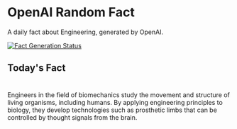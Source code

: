 
# OpenAI Random Fact
A daily fact about Engineering, generated by OpenAI.

[![Fact Generation Status](https://github.com/MarioVidoni/openai-daily-fact/actions/workflows/main.yml/badge.svg)](https://github.com/MarioVidoni/openai-daily-fact/actions/workflows/main.yml)

## Today's Fact
# 
Engineers in the field of biomechanics study the movement and structure of living organisms, including humans. By applying engineering principles to biology, they develop technologies such as prosthetic limbs that can be controlled by thought signals from the brain.
